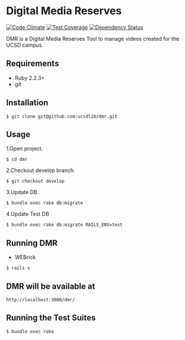 # Digital Media Reserves

[![Code Climate](https://codeclimate.com/repos/55ba7d62695680248f002bf7/badges/d679e6605b13a7596ad1/gpa.svg)](https://codeclimate.com/repos/55ba7d62695680248f002bf7/feed)
[![Test Coverage](https://codeclimate.com/repos/55ba7d62695680248f002bf7/badges/d679e6605b13a7596ad1/coverage.svg)](https://codeclimate.com/repos/55ba7d62695680248f002bf7/coverage)
[![Dependency Status](https://gemnasium.com/ucsdlib/dmr.svg)](https://gemnasium.com/ucsdlib/dmr)

DMR is a Digital Media Reserves Tool to manage videos created for the UCSD campus.

## Requirements 

* Ruby 2.2.3+
* git

## Installation

```
$ git clone git@github.com:ucsdlib/dmr.git
```

## Usage

1.Open project.

```
$ cd dmr
```

2.Checkout develop branch.

```
$ git checkout develop

```

3.Update DB.

```
$ bundle exec rake db:migrate
```

4.Update Test DB

```
$ bundle exec rake db:migrate RAILS_ENV=test
```

## Running DMR

* WEBrick

```
$ rails s
```

## DMR will be available at 

```
http://localhost:3000/dmr/ 
```

## Running the Test Suites

```
$ bundle exec rake
```
